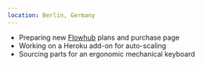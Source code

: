 ```yaml
---
location: Berlin, Germany
---
```

* Preparing new [Flowhub](https://flowhub.io) plans and purchase page
* Working on a Heroku add-on for auto-scaling
* Sourcing parts for an ergonomic mechanical keyboard
